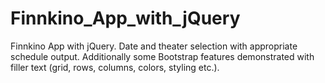 # Finnkino_App_with_jQuery

Finnkino App with jQuery. Date and theater selection with appropriate schedule output. Additionally some Bootstrap features demonstrated with filler text (grid, rows, columns, colors, styling etc.).
